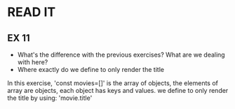 # READ IT
## EX 11
* What's the difference with the previous exercises? What are we dealing with here?
* Where exactly do we define to only render the title

In this exercise, 'const movies=[]' is the array of objects, the elements of array are objects, each object has keys and values. 
we define to only render the title by using: 'movie.title'